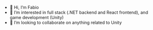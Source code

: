 - 👋 Hi, I’m Fabio
- 👀 I’m interested in full stack (.NET backend and React frontend), and game development (Unity)
- 💞️ I’m looking to collaborate on anything related to Unity

<!---
fscopel/fscopel is a ✨ special ✨ repository because its `README.md` (this file) appears on your GitHub profile.
You can click the Preview link to take a look at your changes.
--->
